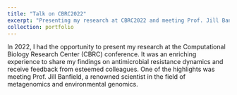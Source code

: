 ```yaml
---
title: "Talk on CBRC2022"
excerpt: "Presenting my research at CBRC2022 and meeting Prof. Jill Banfiled.<br/><img src='/images/CBRC2022.jpg' alt='Presenting at CBRC2022'><br/><img src='/images/CBRC2022_jill.jpeg' alt='With Prof. Jill Banfield'>>"
collection: portfolio
---
```


In 2022, I had the opportunity to present my research at the Computational Biology Research Center (CBRC) conference. It was an enriching experience to share my findings on antimicrobial resistance dynamics and receive feedback from esteemed colleagues. One of the highlights was meeting Prof. Jill Banfield, a renowned scientist in the field of metagenomics and environmental genomics.
